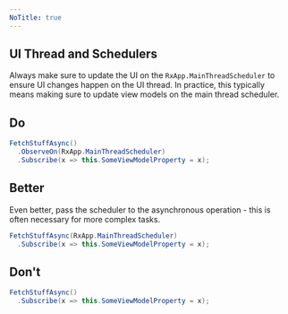 ```yaml
---
NoTitle: true
---
```

## UI Thread and Schedulers
Always make sure to update the UI on the `RxApp.MainThreadScheduler` to ensure UI  changes happen on the UI thread. In practice, this typically means making sure to update view models on the main thread scheduler.

## Do
```csharp
FetchStuffAsync()
  .ObserveOn(RxApp.MainThreadScheduler)
  .Subscribe(x => this.SomeViewModelProperty = x);
```

## Better
Even better, pass the scheduler to the asynchronous operation - this is often
necessary for more complex tasks.

```csharp
FetchStuffAsync(RxApp.MainThreadScheduler)
  .Subscribe(x => this.SomeViewModelProperty = x);
```

## Don't
```csharp
FetchStuffAsync()
  .Subscribe(x => this.SomeViewModelProperty = x);
```


